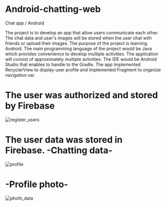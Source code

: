 # Android-chatting-web
Chat app / Android

The project is to develop an app that allow users communicate each other. 
The chat data and user's images will be stored when the user chat with friends or upload their images.
The purpose of the project is learning Android. 
The main programming language of the project would be Java which provides convenience to develop multiple activities.
The application will consist of approximately multiple activities. 
The IDE would be Android Studio that enables to handle to the Gradle. 
The app Implemented RecyclerView to display user profile and Implemented Fragment to organize navigation var.

# The user was authorized and stored by Firebase
![register_users](https://user-images.githubusercontent.com/20617062/31924409-f2cbee94-b84e-11e7-9940-1986929a65d5.png)

# The user data was stored in Firebase. -Chatting data- 
![profile](https://user-images.githubusercontent.com/20617062/31924408-f2bbe1a2-b84e-11e7-8c59-0c6fa3773728.png)

# -Profile photo- 
![photh_data](https://user-images.githubusercontent.com/20617062/31924407-f2ad741e-b84e-11e7-8568-96e306b75a2b.png)
